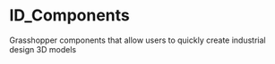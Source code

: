 # ID_Components
Grasshopper components that allow users to quickly create industrial design 3D models
